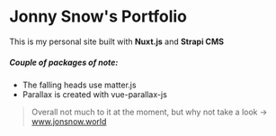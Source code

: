 # Jonny Snow's Portfolio

This is my personal site built with **Nuxt.js** and **Strapi CMS**

##### Couple of packages of note:

* The falling heads use matter.js
* Parallax is created with vue-parallax-js

> Overall not much to it at the moment, but why not take a look -> www.jonsnow.world
